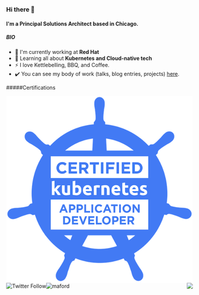 <!-- Social Section -->


### Hi there 👋
#### I'm a Principal Solutions Architect based in Chicago.


##### BIO

- 🏢 I'm currently working at **Red Hat**
- 🌱 Learning all about **Kubernetes and Cloud-native tech**
- ⚡️ I love Kettlebelling, BBQ, and Coffee.
- ✔️ You can see my body of work (talks, blog entries, projects) [here](https://github.com/michaelford85/my-work).

#####Certifications

<a href="https://www.credly.com/badges/eab9de0c-9af9-400e-898a-b4a9244cd2a4/public_url"><img align="left" src="images/ckad.png" alt="CKAD" /></a>


<img align="left" alt="Twitter Follow" src="https://img.shields.io/twitter/follow/michaelford85?style=social">
<a href="https://linkedin.com/in/maford"><img align="left" src="https://img.shields.io/badge/LinkedIn-0077B5?style=plastic&logo=linkedin&logoColor=white" alt="maford" /></a>
<img align="right" src="https://komarev.com/ghpvc/?username=michaelford85&label=Views&style=plastic&color=orange">
<!--
**michaelford85/michaelford85** is a ✨ _special_ ✨ repository because its `README.md` (this file) appears on your GitHub profile.

Here are some ideas to get you started:

- 🔭 I’m currently working on ...
- 🌱 I’m currently learning ...
- 👯 I’m looking to collaborate on ...
- 🤔 I’m looking for help with ...
- 💬 Ask me about ...
- 📫 How to reach me: ...
- 😄 Pronouns: ...
- ⚡ Fun fact: ...
-->
